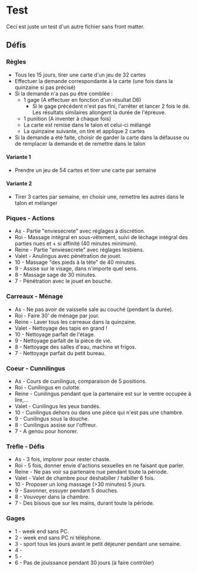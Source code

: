 ---
---
# Test

Ceci est juste un test d'un autre fichier sans front matter.

## Défis

### Règles

* Tous les 15 jours, tirer une carte d'un jeu de 32 cartes
* Effectuer la demande correspondante à la carte (une fois dans la quinzaine si pas précisé)
* Si la demande n'a pas pu être comblée :
  * 1 gage (A effectuer en fonction d'un résultat D6)
    * Si le gage précédent n'est pas fini, l'arrêter et lancer 2 fois le dé. Les résultats similaires allongent la durée de l'épreuve.
  * 1 punition (A inventer à chaque fois)
  * La carte est remise dans le talon et celui-ci mélangé
  * La quinzaine suivante, on tire et applique 2 cartes
* Si la demande a été faite, choisir de garder la carte dans la défausse ou de remplacer la demande et de remettre dans le talon

#### Variante 1

* Prendre un jeu de 54 cartes et tirer une carte par semaine

#### Variante 2

* Tirer 3 cartes par semaine, en choisir une, remettre les autres dans le talon et mélanger

### Piques - Actions

* As - Partie "enviesecrete" avec réglages à discrétion.
* Roi - Massage intégral en sous-vêtement, suivi de léchage intégral des parties nues et + si affinité (40 minutes minimum).
* Reine - Partie "enviesecrete" avec réglages lesbiens.
* Valet - Anulingus avec pénétration de jouet.
* 10 - Massage "des pieds à la tête" de 40 minutes.
* 9 - Assise sur le visage, dans n'importe quel sens.
* 8 - Massage sage de 30 minutes.
* 7 - Pénétration avec le jouet en bouche.

### Carreaux - Ménage

* As - Ne pas avoir de vaisselle sale au couché (pendant la durée).
* Roi - Faire 30' de ménage par jour.
* Reine - Laver tous les carreaux dans la quinzaine.
* Valet - Nettoyage des tapis en grand !
* 10 - Nettoyage parfait de l'étage.
* 9 - Nettoyage parfait de la pièce de vie.
* 8 - Nettoyage des salles d'eau, machine et frigos.
* 7 - Nettoyage parfait du petit bureau.

### Coeur - Cunnilingus

* As - Cours de cunilingus, comparaison de 5 positions.
* Roi - Cunilingus en culotte.
* Reine - Cunilingus pendant que la partenaire est sur le ventre occupée à lire,...
* Valet - Cunilingus les yeux bandés.
* 10 - Cunilingus dehors ou dans une pièce qui n'est pas une chambre.
* 9 - Cunilingus sous la douche.
* 8 - Cunilingus assise sur l'offreur.
* 7 - A genou pour honorer.

### Trèfle - Défis

* As - 3 fois, implorer pour rester chaste.
* Roi - 5 fois, donner envie d'actions sexuelles en ne faisant que parler.
* Reine - Ne pas voir sa partenaire nue pendant toute la période.
* Valet - Valet de chambre pour déshabiller / habiller 6 fois.
* 10 - Proposer un long massage (>30 minutes) 5 jours.
* 9 - Savonner, essuyer pendant 5 douches.
* 8 - Vouvoyer dans la chambre.
* 7 - Des bisous que sur les mains, durant toute la période.

### Gages

* 1 - week end sans PC.
* 2 - week end sans PC ni téléphone.
* 3 - sport tous les jours avant le petit déjeuner pendant une semaine.
* 4 - 
* 5 -
* 6 - Pas de jouissance pendant 30 jours (à faire contrôler)